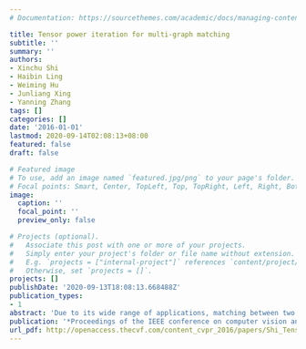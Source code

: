 ```yaml
---
# Documentation: https://sourcethemes.com/academic/docs/managing-content/

title: Tensor power iteration for multi-graph matching
subtitle: ''
summary: ''
authors:
- Xinchu Shi
- Haibin Ling
- Weiming Hu
- Junliang Xing
- Yanning Zhang
tags: []
categories: []
date: '2016-01-01'
lastmod: 2020-09-14T02:08:13+08:00
featured: false
draft: false

# Featured image
# To use, add an image named `featured.jpg/png` to your page's folder.
# Focal points: Smart, Center, TopLeft, Top, TopRight, Left, Right, BottomLeft, Bottom, BottomRight.
image:
  caption: ''
  focal_point: ''
  preview_only: false

# Projects (optional).
#   Associate this post with one or more of your projects.
#   Simply enter your project's folder or file name without extension.
#   E.g. `projects = ["internal-project"]` references `content/project/deep-learning/index.md`.
#   Otherwise, set `projects = []`.
projects: []
publishDate: '2020-09-13T18:08:13.668488Z'
publication_types:
- 1
abstract: 'Due to its wide range of applications, matching between two graphs has been extensively studied and remains an active topic. By contrast, it is still under-exploited on how to jointly match multiple graphs, partly due to its intrinsic computational intractability. In this work, we address this challenging problem in a principled way under the rank-1 tensor approximation framework. In particular, we formulate multi-graph matching as a combinational optimization problem with two main ingredients: unary matching over graph vertices and structure matching over graph edges, both of which across multiple graphs. Then we propose an efficient power iteration solution for the resulted NP-hard optimization problem. The proposed algorithm has several advantages: 1) the intrinsic matching consistency across multiple graphs based on the high-order tensor optimization; 2) the free employment of powerful high-order node affinity; 3) the flexible integration between various types of node affinities and edge/hyper-edge affinities. Experiments on diverse and challenging datasets validate the effectiveness of the proposed approach in comparison with state-of-the-arts.'
publication: '*Proceedings of the IEEE conference on computer vision and pattern recognition*'
url_pdf: http://openaccess.thecvf.com/content_cvpr_2016/papers/Shi_Tensor_Power_Iteration_CVPR_2016_paper.pdf
---
```

